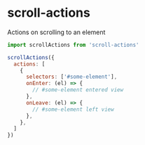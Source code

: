 # scroll-actions

Actions on scrolling to an element

```javascript
import scrollActions from 'scroll-actions'

scrollActions({
  actions: [
    {
      selectors: ['#some-element'],
      onEnter: (el) => {
        // #some-element entered view
      },
      onLeave: (el) => {
        // #some-element left view
      },
    },
  ]
})
```

